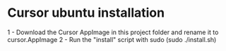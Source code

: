 # Cursor ubuntu installation

1 - Download the Cursor AppImage in this project folder and rename it to cursor.AppImage
2 - Run the "install" script with sudo (sudo ./install.sh)
